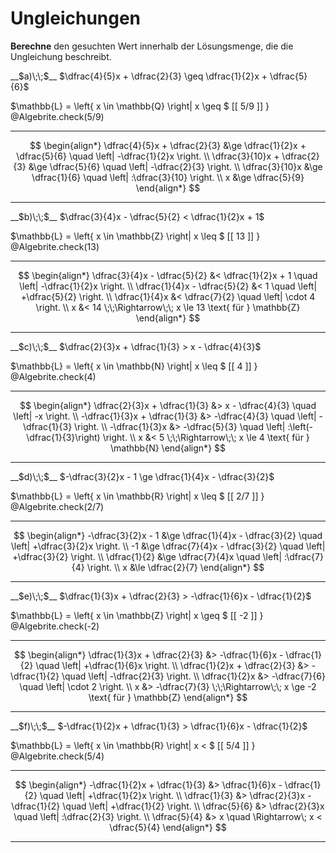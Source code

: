 <!--
version:  0.0.1

language: de

@style
input {
    text-align: center;
}

.flex-container {
    display: flex;
    flex-wrap: wrap;
    align-items: stretch;
    gap: 20px;
}

.flex-child {
    flex: 1;
    min-width: 350px;
    margin-right: 20px;
}

@media (max-width: 400px) {
    .flex-child {
        flex: 100%;
        margin-right: 0;
    }
}
@end

formula: \carry   \textcolor{red}{\scriptsize #1}
formula: \digit   \rlap{\carry{#1}}\phantom{#2}#2
formula: \permil  \text{‰}


import: https://raw.githubusercontent.com/LiaTemplates/Tikz-Jax/main/README.md

script: https://cdn.jsdelivr.net/gh/LiaTemplates/Tikz-Jax@main/dist/index.js

import: https://raw.githubusercontent.com/liaTemplates/algebrite/master/README.md

import: https://raw.githubusercontent.com/LiaTemplates/GGBScript/refs/heads/main/README.md





tags: Ungleichungen, Bruchrechnung, Mengen, negative Zahlen, Bruchrechnung, mittel, normal, Berechnen

comment: Die Lösungsmenge braucht noch einen Wert, findest du diesen? Achte auf die Mengen und Vorzeichen.

author: Martin Lommatzsch

-->




# Ungleichungen




**Berechne** den gesuchten Wert innerhalb der Lösungsmenge, die die Ungleichung beschreibt.



<section class="flex-container">
<div class="flex-child">
__$a)\;\;$__ $\dfrac{4}{5}x + \dfrac{2}{3} \geq \dfrac{1}{2}x + \dfrac{5}{6}$ 

<!-- data-solution-button="5"-->
$\mathbb{L} = \left\{ x \in \mathbb{Q} \right| x \geq $   [[  5/9  ]]   $\left.   \right\}$
@Algebrite.check(5/9)
******************
$$
\begin{align*}
\dfrac{4}{5}x + \dfrac{2}{3} &\ge \dfrac{1}{2}x + \dfrac{5}{6} \quad \left| -\dfrac{1}{2}x \right. \\
\dfrac{3}{10}x + \dfrac{2}{3} &\ge \dfrac{5}{6} \quad \left| -\dfrac{2}{3} \right. \\
\dfrac{3}{10}x &\ge \dfrac{1}{6} \quad \left| :\dfrac{3}{10} \right. \\
x &\ge \dfrac{5}{9}
\end{align*}
$$
******************
</div>

<div class="flex-child">
__$b)\;\;$__ $\dfrac{3}{4}x - \dfrac{5}{2} < \dfrac{1}{2}x + 1$ 

<!-- data-solution-button="5"-->
$\mathbb{L} = \left\{ x \in \mathbb{Z} \right| x \leq $   [[  13  ]]   $\left.   \right\}$
@Algebrite.check(13)
******************
$$
\begin{align*}
\dfrac{3}{4}x - \dfrac{5}{2} &< \dfrac{1}{2}x + 1 \quad \left| -\dfrac{1}{2}x \right. \\
\dfrac{1}{4}x - \dfrac{5}{2} &< 1 \quad \left| +\dfrac{5}{2} \right. \\
\dfrac{1}{4}x &< \dfrac{7}{2} \quad \left| \cdot 4 \right. \\
x &< 14 \;\;\Rightarrow\;\; x \le 13 \text{ für } \mathbb{Z}
\end{align*}
$$
******************
</div>

<div class="flex-child">
__$c)\;\;$__ $\dfrac{2}{3}x + \dfrac{1}{3} > x - \dfrac{4}{3}$ 

<!-- data-solution-button="5"-->
$\mathbb{L} = \left\{ x \in \mathbb{N} \right| x \leq $   [[  4  ]]   $\left.   \right\}$
@Algebrite.check(4)
******************
$$
\begin{align*}
\dfrac{2}{3}x + \dfrac{1}{3} &> x - \dfrac{4}{3} \quad \left| -x \right. \\
-\dfrac{1}{3}x + \dfrac{1}{3} &> -\dfrac{4}{3} \quad \left| -\dfrac{1}{3} \right. \\
-\dfrac{1}{3}x &> -\dfrac{5}{3} \quad \left| :\left(-\dfrac{1}{3}\right) \right. \\
x &< 5 \;\;\Rightarrow\;\; x \le 4 \text{ für } \mathbb{N}
\end{align*}
$$
******************
</div>

<div class="flex-child">
__$d)\;\;$__ $-\dfrac{3}{2}x - 1 \ge \dfrac{1}{4}x - \dfrac{3}{2}$ 

<!-- data-solution-button="5"-->
$\mathbb{L} = \left\{ x \in \mathbb{R} \right| x \leq $   [[  2/7  ]]   $\left.   \right\}$
@Algebrite.check(2/7)
******************
$$
\begin{align*}
-\dfrac{3}{2}x - 1 &\ge \dfrac{1}{4}x - \dfrac{3}{2} \quad \left| +\dfrac{3}{2}x \right. \\
-1 &\ge \dfrac{7}{4}x - \dfrac{3}{2} \quad \left| +\dfrac{3}{2} \right. \\
\dfrac{1}{2} &\ge \dfrac{7}{4}x \quad \left| :\dfrac{7}{4} \right. \\
x &\le \dfrac{2}{7}
\end{align*}
$$
******************
</div>

<div class="flex-child">
__$e)\;\;$__ $\dfrac{1}{3}x + \dfrac{2}{3} > -\dfrac{1}{6}x - \dfrac{1}{2}$ 

<!-- data-solution-button="5"-->
$\mathbb{L} = \left\{ x \in \mathbb{Z} \right| x \geq $   [[  -2  ]]   $\left.   \right\}$
@Algebrite.check(-2)
******************
$$
\begin{align*}
\dfrac{1}{3}x + \dfrac{2}{3} &> -\dfrac{1}{6}x - \dfrac{1}{2} \quad \left| +\dfrac{1}{6}x \right. \\
\dfrac{1}{2}x + \dfrac{2}{3} &> -\dfrac{1}{2} \quad \left| -\dfrac{2}{3} \right. \\
\dfrac{1}{2}x &> -\dfrac{7}{6} \quad \left| \cdot 2 \right. \\
x &> -\dfrac{7}{3} \;\;\Rightarrow\;\; x \ge -2 \text{ für } \mathbb{Z}
\end{align*}
$$
******************
</div>

<div class="flex-child">
__$f)\;\;$__ $-\dfrac{1}{2}x + \dfrac{1}{3} > \dfrac{1}{6}x - \dfrac{1}{2}$ 

<!-- data-solution-button="5"-->
$\mathbb{L} = \left\{ x \in \mathbb{R} \right| x < $   [[  5/4  ]]   $\left.   \right\}$
@Algebrite.check(5/4)
******************
$$
\begin{align*}
-\dfrac{1}{2}x + \dfrac{1}{3} &> \dfrac{1}{6}x - \dfrac{1}{2} \quad \left| +\dfrac{1}{2}x \right. \\
\dfrac{1}{3} &> \dfrac{2}{3}x - \dfrac{1}{2} \quad \left| +\dfrac{1}{2} \right. \\
\dfrac{5}{6} &> \dfrac{2}{3}x \quad \left| :\dfrac{2}{3} \right. \\
\dfrac{5}{4} &> x \quad \Rightarrow\; x < \dfrac{5}{4}
\end{align*}
$$
******************
</div>
</section>












